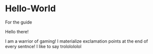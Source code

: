 # Hello-World
For the guide

Hello there!

I am a warrior of gaming! I materialize exclamation points at the end of every sentnce!
I like to say trololololol
